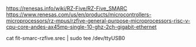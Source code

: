 https://renesas.info/wiki/RZ-Five/RZ-Five_SMARC
https://www.renesas.com/us/en/products/microcontrollers-microprocessors/rz-mpus/rzfive-general-purpose-microprocessors-risc-v-cpu-core-andes-ax45mp-single-10-ghz-2ch-gigabit-ethernet

cat fit-smarc-rzfive.srec | sudo tee /dev/ttyUSB0
